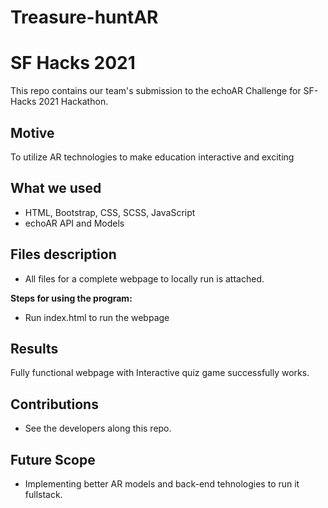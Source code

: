 # Treasure-huntAR
# SF Hacks 2021

This repo contains our team's submission to the echoAR Challenge for SF-Hacks 2021 Hackathon.

## Motive
To utilize AR technologies to make education interactive and exciting
## What we used
- HTML, Bootstrap, CSS, SCSS, JavaScript
- echoAR API and Models


## Files description
- All files for a complete webpage to locally run is attached. 

**Steps for using the program:**
- Run index.html to run the webpage

    
## Results

Fully functional webpage with Interactive quiz game successfully works.

## Contributions

- See the developers along this repo.

## Future Scope

- Implementing better AR models and back-end tehnologies to run it fullstack.


